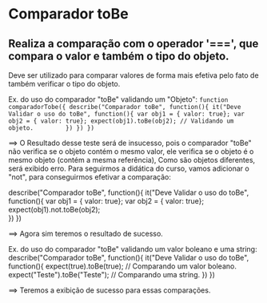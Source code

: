 # Comparador toBe
## Realiza a comparação com o operador '===', que compara o valor e também o tipo do objeto.
Deve ser utilizado para comparar valores de forma mais efetiva pelo fato de também verificar o tipo do objeto.

Ex. do uso do comparador "toBe" validando um "Objeto":
    ```
    function comparadorTobe({
        describe("Comparador toBe", function(){
            it("Deve Validar o uso do toBe", function(){
                var obj1 = { valor: true};
                var obj2 = { valor: true};
                expect(obj1).toBe(obj2); // Validando um objeto.        
             })
        })
    })
    ```

==> O Resultado desse teste será de insucesso, pois o comparador "toBe" não verifica se o objeto contém o mesmo valor, ele verifica se o objeto é o mesmo objeto (contém a mesma referência),
Como são objetos diferentes, será exibido erro. Para seguirmos a didática do curso, vamos adicionar o "not", para conseguirmos efetivar a comparação:

describe("Comparador toBe", function(){
    it("Deve Validar o uso do toBe", function(){
        var obj1 = { valor: true};
        var obj2 = { valor: true};
        expect(obj1).not.toBe(obj2);        
    })
})
 
==> Agora sim teremos o resultado de sucesso.
	
Ex. do uso do comparador "toBe" validando um valor boleano e uma string:
describe("Comparador toBe", function(){
    it("Deve Validar o uso do toBe", function(){
        expect(true).toBe(true);        // Comparando um valor boleano.
        expect("Teste").toBe("Teste");  // Comparando uma string.
    })
})

==> Teremos a exibição de sucesso para essas comparações.
